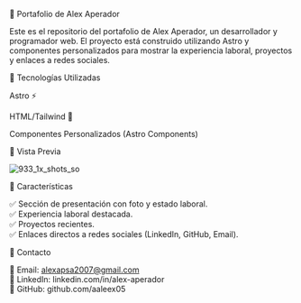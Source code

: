 📌 Portafolio de Alex Aperador

Este es el repositorio del portafolio de Alex Aperador, un desarrollador y programador web. El proyecto está construido utilizando Astro y componentes personalizados para mostrar la experiencia laboral, proyectos y enlaces a redes sociales.

🚀 Tecnologías Utilizadas

Astro ⚡

HTML/Tailwind 🎨

Componentes Personalizados (Astro Components)

📸 Vista Previa

![933_1x_shots_so](https://github.com/user-attachments/assets/682d99a8-8143-4f80-94a6-f42102baa4eb)

🌟 Características

✅ Sección de presentación con foto y estado laboral.
<br>
✅ Experiencia laboral destacada.
<br>
✅ Proyectos recientes.
<br>
✅ Enlaces directos a redes sociales (LinkedIn, GitHub, Email).

📩 Contacto

📧 Email: alexapsa2007@gmail.com
<br>
🔗 LinkedIn: linkedin.com/in/alex-aperador
<br>
🐙 GitHub: github.com/aaleex05
